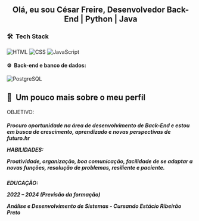 <h2 align="center"> Olá, eu sou César Freire, Desenvolvedor Back-End | Python | Java
<h3> 🛠 &nbsp;Tech Stack</h2>

![HTML](https://img.shields.io/badge/-HTML-333333?style=flat&logo=HTML5)
![CSS](https://img.shields.io/badge/-CSS-333333?style=flat&logo=CSS3&logoColor=1572B6)
![JavaScript](https://img.shields.io/badge/-JavaScript-333333?style=flat&logo=javascript)

<h4>⚙️ &nbsp;Back-end e banco de dados:</h3>

![PostgreSQL](https://img.shields.io/badge/-PostgreSQL-333333?style=flat&logo=postgresql)


<h2>🚀 &nbsp;Um pouco mais sobre o meu perfil</h2>
<p>
<p>OBJETIVO:<p>
<h5>Procuro oportunidade na área de desenvolvimento de Back-End e estou em busca de crescimento, aprendizado e novas perspectivas de futuro.hr<p>
<p>HABILIDADES:<p>
<p>Proatividade, organização, boa comunicação, facilidade de se adaptar a novas funções, resolução de problemas, resiliente e paciente.<p><h5>

<p>EDUCAÇÃO:<p>
2022 – 2024 (Previsão da formação)
<p>Análise e Desenvolvimento de Sistemas - Cursando
Estácio Ribeirão Preto
</p>
